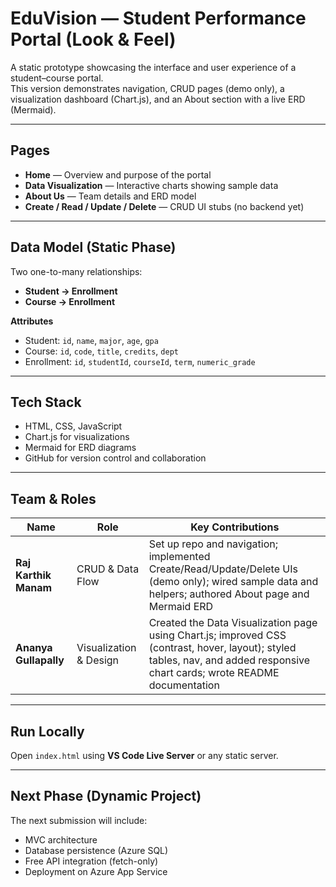 # EduVision — Student Performance Portal (Look & Feel)

A static prototype showcasing the interface and user experience of a student–course portal.  
This version demonstrates navigation, CRUD pages (demo only), a visualization dashboard (Chart.js), and an About section with a live ERD (Mermaid).

---

## Pages
- **Home** — Overview and purpose of the portal  
- **Data Visualization** — Interactive charts showing sample data  
- **About Us** — Team details and ERD model  
- **Create / Read / Update / Delete** — CRUD UI stubs (no backend yet)

---

## Data Model (Static Phase)
Two one-to-many relationships:
- **Student → Enrollment**  
- **Course → Enrollment**

**Attributes**
- Student: `id`, `name`, `major`, `age`, `gpa`  
- Course: `id`, `code`, `title`, `credits`, `dept`  
- Enrollment: `id`, `studentId`, `courseId`, `term`, `numeric_grade`

---

## Tech Stack
- HTML, CSS, JavaScript  
- Chart.js for visualizations  
- Mermaid for ERD diagrams  
- GitHub for version control and collaboration  

---

## Team & Roles
| Name | Role | Key Contributions |
|------|------|------------------|
| **Raj Karthik Manam** | CRUD & Data Flow | Set up repo and navigation; implemented Create/Read/Update/Delete UIs (demo only); wired sample data and helpers; authored About page and Mermaid ERD |
| **Ananya Gullapally** | Visualization & Design | Created the Data Visualization page using Chart.js; improved CSS (contrast, hover, layout); styled tables, nav, and added responsive chart cards; wrote README documentation |

---

## Run Locally
Open `index.html` using **VS Code Live Server** or any static server.

---

## Next Phase (Dynamic Project)
The next submission will include:
- MVC architecture  
- Database persistence (Azure SQL)  
- Free API integration (fetch-only)  
- Deployment on Azure App Service  
